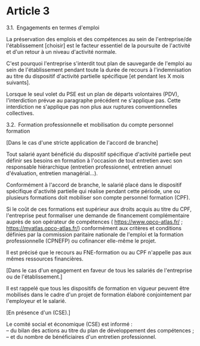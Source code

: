 # Article 3

3.1. Engagements en termes d'emploi

La préservation des emplois et des compétences au sein de l'entreprise/de l'établissement [choisir] est le facteur essentiel de la poursuite de l'activité et d'un retour à un niveau d'activité normale.

C'est pourquoi l'entreprise s'interdit tout plan de sauvegarde de l'emploi au sein de l'établissement pendant toute la durée de recours à l'indemnisation au titre du dispositif d'activité partielle spécifique [et pendant les X mois suivants].

Lorsque le seul volet du PSE est un plan de départs volontaires (PDV), l'interdiction prévue au paragraphe précédent ne s'applique pas. Cette interdiction ne s'applique pas non plus aux ruptures conventionnelles collectives.

3.2. Formation professionnelle et mobilisation du compte personnel formation

[Dans le cas d'une stricte application de l'accord de branche]

Tout salarié ayant bénéficié du dispositif spécifique d'activité partielle peut définir ses besoins en formation à l'occasion de tout entretien avec son responsable hiérarchique (entretien professionnel, entretien annuel d'évaluation, entretien managérial…).

Conformément à l'accord de branche, le salarié placé dans le dispositif spécifique d'activité partielle qui réalise pendant cette période, une ou plusieurs formations doit mobiliser son compte personnel formation (CPF).

Si le coût de ces formations est supérieur aux droits acquis au titre du CPF, l'entreprise peut formaliser une demande de financement complémentaire auprès de son opérateur de compétences ( https://www.opco-atlas.fr/ ; https://myatlas.opco-atlas.fr/) conformément aux critères et conditions définies par la commission paritaire nationale de l'emploi et la formation professionnelle (CPNEFP) ou cofinancer elle-même le projet.

Il est précisé que le recours au FNE-formation ou au CPF n'appelle pas aux mêmes ressources financières.

[Dans le cas d'un engagement en faveur de tous les salariés de l'entreprise ou de l'établissement.]

Il est rappelé que tous les dispositifs de formation en vigueur peuvent être mobilisés dans le cadre d'un projet de formation élaboré conjointement par l'employeur et le salarié.

[En présence d'un (CSE).]

Le comité social et économique (CSE) est informé :  
 – du bilan des actions au titre du plan de développement des compétences ;  
 – et du nombre de bénéficiaires d'un entretien professionnel.

